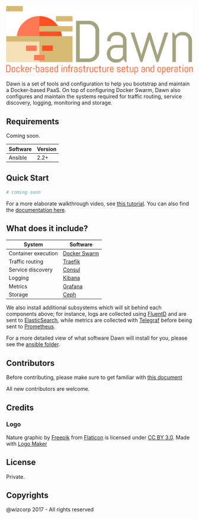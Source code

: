 ![Logo](./logo.png)

Dawn is a set of tools and configuration to help you bootstrap and maintain
a Docker-based PaaS. On top of configuring Docker Swarm, Dawn also 
configures and maintain the systems required for traffic routing, service
discovery, logging, monitoring and storage.

Requirements
------------

Coming soon.

|  Software  | Version |
|------------|---------|
| Ansible    | 2.2+    |

Quick Start
-----------

```bash
# coming soon
```

For a more elaborate walkthrough video, see [this tutorial](link-to-asciivideo).
You can also find the [documentation here](./docs-coming-soon).

What does it include?
---------------------

|  System                 | Software            | 
|-------------------------|---------------------|
| Container execution     | [Docker Swarm](https://www.docker.com/products/docker-swarm)    | 
| Traffic routing         | [Traefik](https://traefik.io/)         | 
| Service discovery       | [Consul](https://www.consul.io/)          | 
| Logging                 | [Kibana](https://www.elastic.co/products/kibana)          | 
| Metrics                 | [Grafana](https://grafana.net/)         | 
| Storage                 | [Ceph](https://ceph.com/)            | 

We also install additional subsystems which will sit behind each components above; 
for instance, logs are collected using [FluentD](http://www.fluentd.org/) 
and are sent to [ElasticSearch](https://www.elastic.co/products/elasticsearch), 
while metrics are collected with [Telegraf](https://github.com/influxdata/telegraf) 
before being sent to [Prometheus](https://prometheus.io/).

For a more detailed view of what software Dawn will install for you, please
see the [ansible folder](./ansible). 

Contributors
------------

Before contributing, please make sure to get familiar with [this document](./CONTRIBUTING.md)

All new contributors are welcome.

Credits
-------

### Logo

Nature graphic by <a href="http://www.flaticon.com/authors/freepik">Freepik</a>
from <a href="http://www.flaticon.com/">Flaticon</a> is licensed under
<a href="http://creativecommons.org/licenses/by/3.0/" title="Creative Commons BY 3.0">CC BY 3.0</a>.
Made with <a href="http://logomakr.com" title="Logo Maker">Logo Maker</a>

License
-------

Private.

Copyrights
----------

@wizcorp 2017 - All rights reserved
